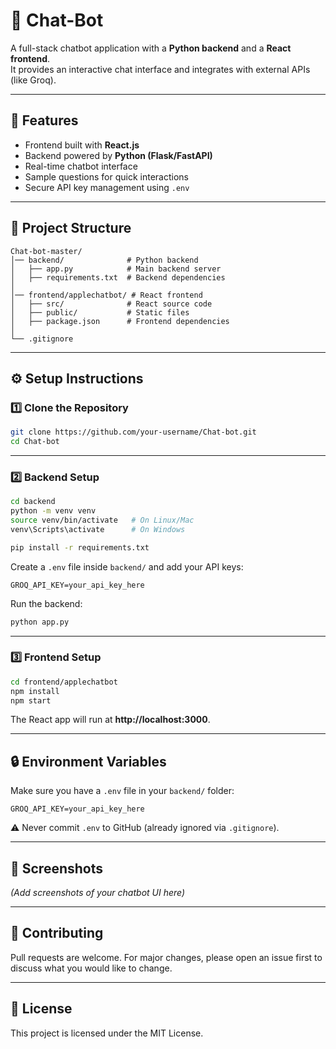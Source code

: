 # 💬 Chat-Bot

A full-stack chatbot application with a **Python backend** and a **React frontend**.  
It provides an interactive chat interface and integrates with external APIs (like Groq).

---

## 🚀 Features
- Frontend built with **React.js**
- Backend powered by **Python (Flask/FastAPI)**
- Real-time chatbot interface
- Sample questions for quick interactions
- Secure API key management using `.env`

---

## 📂 Project Structure
```
Chat-bot-master/
│── backend/              # Python backend
│   ├── app.py            # Main backend server
│   ├── requirements.txt  # Backend dependencies
│
│── frontend/applechatbot/ # React frontend
│   ├── src/              # React source code
│   ├── public/           # Static files
│   ├── package.json      # Frontend dependencies
│
└── .gitignore
```

---

## ⚙️ Setup Instructions

### 1️⃣ Clone the Repository
```bash
git clone https://github.com/your-username/Chat-bot.git
cd Chat-bot
```

---

### 2️⃣ Backend Setup
```bash
cd backend
python -m venv venv
source venv/bin/activate   # On Linux/Mac
venv\Scripts\activate      # On Windows

pip install -r requirements.txt
```

Create a `.env` file inside `backend/` and add your API keys:
```
GROQ_API_KEY=your_api_key_here
```

Run the backend:
```bash
python app.py
```

---

### 3️⃣ Frontend Setup
```bash
cd frontend/applechatbot
npm install
npm start
```

The React app will run at **http://localhost:3000**.

---

## 🔒 Environment Variables
Make sure you have a `.env` file in your `backend/` folder:
```
GROQ_API_KEY=your_api_key_here
```
⚠️ Never commit `.env` to GitHub (already ignored via `.gitignore`).

---

## 📸 Screenshots
*(Add screenshots of your chatbot UI here)*

---

## 🤝 Contributing
Pull requests are welcome. For major changes, please open an issue first to discuss what you would like to change.

---

## 📜 License
This project is licensed under the MIT License.
